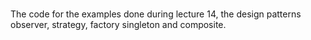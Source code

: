 # 
The code for the examples done during lecture 14, the design patterns observer, strategy, factory singleton and composite.

